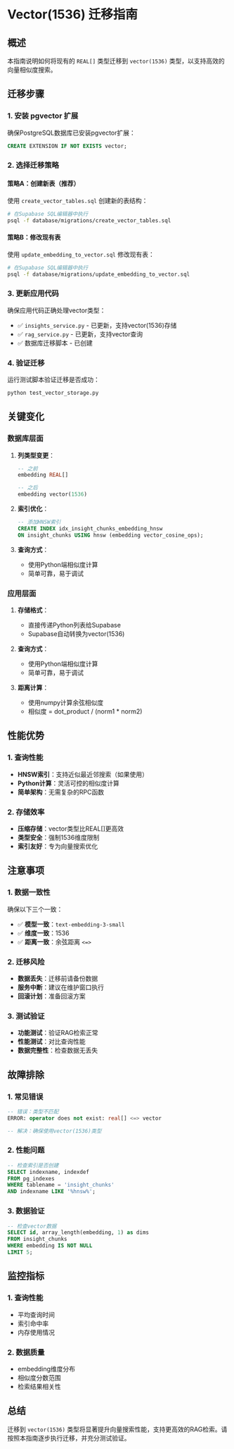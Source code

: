 # Vector(1536) 迁移指南

## 概述

本指南说明如何将现有的 `REAL[]` 类型迁移到 `vector(1536)` 类型，以支持高效的向量相似度搜索。

## 迁移步骤

### 1. 安装 pgvector 扩展

确保PostgreSQL数据库已安装pgvector扩展：

```sql
CREATE EXTENSION IF NOT EXISTS vector;
```

### 2. 选择迁移策略

#### 策略A：创建新表（推荐）

使用 `create_vector_tables.sql` 创建新的表结构：

```bash
# 在Supabase SQL编辑器中执行
psql -f database/migrations/create_vector_tables.sql
```

#### 策略B：修改现有表

使用 `update_embedding_to_vector.sql` 修改现有表：

```bash
# 在Supabase SQL编辑器中执行
psql -f database/migrations/update_embedding_to_vector.sql
```

### 3. 更新应用代码

确保应用代码正确处理vector类型：

- ✅ `insights_service.py` - 已更新，支持vector(1536)存储
- ✅ `rag_service.py` - 已更新，支持vector查询
- ✅ 数据库迁移脚本 - 已创建

### 4. 验证迁移

运行测试脚本验证迁移是否成功：

```bash
python test_vector_storage.py
```

## 关键变化

### 数据库层面

1. **列类型变更**：
   ```sql
   -- 之前
   embedding REAL[]
   
   -- 之后
   embedding vector(1536)
   ```

2. **索引优化**：
   ```sql
   -- 添加HNSW索引
   CREATE INDEX idx_insight_chunks_embedding_hnsw 
   ON insight_chunks USING hnsw (embedding vector_cosine_ops);
   ```

3. **查询方式**：
   - 使用Python端相似度计算
   - 简单可靠，易于调试

### 应用层面

1. **存储格式**：
   - 直接传递Python列表给Supabase
   - Supabase自动转换为vector(1536)

2. **查询方式**：
   - 使用Python端相似度计算
   - 简单可靠，易于调试

3. **距离计算**：
   - 使用numpy计算余弦相似度
   - 相似度 = dot_product / (norm1 * norm2)

## 性能优势

### 1. 查询性能

- **HNSW索引**：支持近似最近邻搜索（如果使用）
- **Python计算**：灵活可控的相似度计算
- **简单架构**：无需复杂的RPC函数

### 2. 存储效率

- **压缩存储**：vector类型比REAL[]更高效
- **类型安全**：强制1536维度限制
- **索引友好**：专为向量搜索优化

## 注意事项

### 1. 数据一致性

确保以下三个一致：

- ✅ **模型一致**：`text-embedding-3-small`
- ✅ **维度一致**：1536
- ✅ **距离一致**：余弦距离 `<=>`

### 2. 迁移风险

- **数据丢失**：迁移前请备份数据
- **服务中断**：建议在维护窗口执行
- **回滚计划**：准备回滚方案

### 3. 测试验证

- **功能测试**：验证RAG检索正常
- **性能测试**：对比查询性能
- **数据完整性**：检查数据无丢失

## 故障排除

### 1. 常见错误

```sql
-- 错误：类型不匹配
ERROR: operator does not exist: real[] <=> vector

-- 解决：确保使用vector(1536)类型
```

### 2. 性能问题

```sql
-- 检查索引是否创建
SELECT indexname, indexdef 
FROM pg_indexes 
WHERE tablename = 'insight_chunks' 
AND indexname LIKE '%hnsw%';
```

### 3. 数据验证

```sql
-- 检查vector数据
SELECT id, array_length(embedding, 1) as dims
FROM insight_chunks 
WHERE embedding IS NOT NULL
LIMIT 5;
```

## 监控指标

### 1. 查询性能

- 平均查询时间
- 索引命中率
- 内存使用情况

### 2. 数据质量

- embedding维度分布
- 相似度分数范围
- 检索结果相关性

## 总结

迁移到 `vector(1536)` 类型将显著提升向量搜索性能，支持更高效的RAG检索。请按照本指南逐步执行迁移，并充分测试验证。
